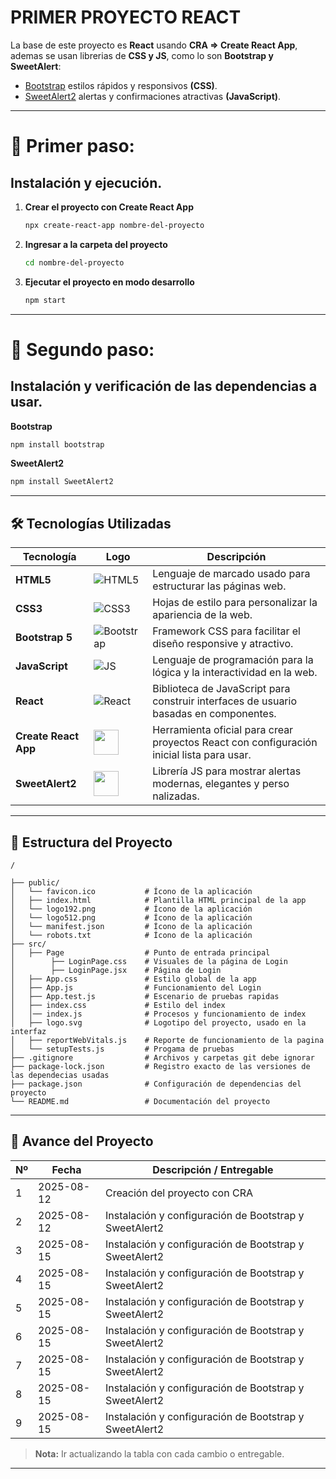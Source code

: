# PRIMER PROYECTO REACT

La base de este proyecto es **React** usando **CRA => Create React App**, ademas se usan librerias de **CSS y JS**, como lo son **Bootstrap y SweetAlert**:

- [Bootstrap](https://getbootstrap.com/) estilos rápidos y responsivos **(CSS)**.
- [SweetAlert2](https://sweetalert2.github.io/) alertas y confirmaciones atractivas **(JavaScript)**.

---

# 📍 Primer paso: 
## Instalación y ejecución.

1. **Crear el proyecto con Create React App**
    
    ```bash
    npx create-react-app nombre-del-proyecto
    ```

2. **Ingresar a la carpeta del proyecto**
    
    ```bash
    cd nombre-del-proyecto
    ```

3. **Ejecutar el proyecto en modo desarrollo**
    
    ```bash
    npm start
    ```

---

# 📍 Segundo paso:
##  Instalación y verificación de las dependencias a usar.

**Bootstrap**
```bash
npm install bootstrap
```
**SweetAlert2**
```bash
npm install SweetAlert2
```

---

## 🛠️ Tecnologías Utilizadas

| Tecnología              | Logo                                                                 | Descripción                                                                                   |
|------------------------|----------------------------------------------------------------------|-----------------------------------------------------------------------------------------------|
| **HTML5**              | ![HTML5](https://img.icons8.com/color/48/html-5--v1.png)              | Lenguaje de marcado usado para estructurar las páginas web.                                  |
| **CSS3**               | ![CSS3](https://img.icons8.com/color/48/css3.png)                     | Hojas de estilo para personalizar la apariencia de la web.                                   |
| **Bootstrap 5**        | ![Bootstrap](https://img.icons8.com/color/48/bootstrap.png)           | Framework CSS para facilitar el diseño responsive y atractivo.                               |
| **JavaScript**         | ![JS](https://img.icons8.com/color/48/javascript--v1.png)             | Lenguaje de programación para la lógica y la interactividad en la web.                       |
| **React**              | ![React](https://img.icons8.com/color/48/react-native.png)            | Biblioteca de JavaScript para construir interfaces de usuario basadas en componentes.        |
| **Create React App**   | <img src="https://th.bing.com/th/id/R.2bee11a830bacc5ae9006df56b20c33a?rik=nXUBy4boCTrW8w&pid=ImgRaw&r=0" width="40"/>     | Herramienta oficial para crear proyectos React con configuración inicial lista para usar.    |
| **SweetAlert2**        | <img src="https://tse1.explicit.bing.net/th/id/OIP.sbHWbfQY-VMmVDzT71z8vgAAAA?rs=1&pid=ImgDetMain&o=7&rm=3" width="40"/>   | Librería JS para mostrar alertas modernas, elegantes y perso nalizadas. |

---

## 📁 Estructura del Proyecto

```plaintext
/

├── public/
│   └── favicon.ico           # Ícono de la aplicación
│   ├── index.html            # Plantilla HTML principal de la app
│   └── logo192.png           # Ícono de la aplicación
│   └── logo512.png           # Ícono de la aplicación
│   └── manifest.json         # Ícono de la aplicación
│   └── robots.txt            # Ícono de la aplicación
├── src/
│   ├── Page                  # Punto de entrada principal
│        ├── LoginPage.css    # Visuales de la página de Login
│        ├── LoginPage.jsx    # Página de Login
│   ├── App.css               # Estilo global de la app
│   ├── App.js                # Funcionamiento del Login
│   ├── App.test.js           # Escenario de pruebas rapidas
│   ├── index.css             # Estilo del index
│   │── index.js              # Procesos y funcionamiento de index  
│   ├── logo.svg              # Logotipo del proyecto, usado en la interfaz
│   ├── reportWebVitals.js    # Reporte de funcionamiento de la pagina
│   └── setupTests.js         # Progama de pruebas
├── .gitignore                # Archivos y carpetas git debe ignorar
├── package-lock.json         # Registro exacto de las versiones de las dependecias usadas
├── package.json              # Configuración de dependencias del proyecto
└── README.md                 # Documentación del proyecto

```
---

## 📅 Avance del Proyecto

| Nº  | Fecha       | Descripción / Entregable                              |
|-----|-------------|-------------------------------------------------------|
| 1   | 2025-08-12  | Creación del proyecto con CRA                         |
| 2   | 2025-08-12  | Instalación y configuración de Bootstrap y SweetAlert2 |
| 3   | 2025-08-15  | Instalación y configuración de Bootstrap y SweetAlert2 |
| 4   | 2025-08-15  | Instalación y configuración de Bootstrap y SweetAlert2 |
| 5   | 2025-08-15  | Instalación y configuración de Bootstrap y SweetAlert2 |
| 6   | 2025-08-15  | Instalación y configuración de Bootstrap y SweetAlert2 |
| 7   | 2025-08-15  | Instalación y configuración de Bootstrap y SweetAlert2 |
| 8   | 2025-08-15  | Instalación y configuración de Bootstrap y SweetAlert2 |
| 9   | 2025-08-15  | Instalación y configuración de Bootstrap y SweetAlert2 |

> **Nota:** Ir actualizando la tabla con cada cambio o entregable.

---